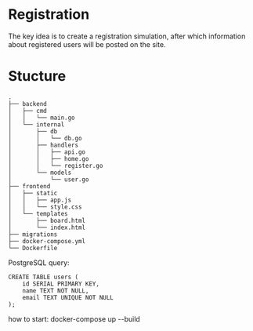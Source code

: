 # Registration
The key idea is to create a registration simulation, after which information about registered users will be posted on the site.

# Stucture 
```
.
├── backend
│   ├── cmd
│   │   └── main.go
│   └── internal
│       ├── db
│       │   └── db.go
│       ├── handlers
│       │   ├── api.go
│       │   ├── home.go
│       │   └── register.go
│       └── models
│           └── user.go
├── frontend
│   ├── static
│   │   ├── app.js
│   │   └── style.css
│   └── templates
│       ├── board.html
│       └── index.html
├── migrations
├── docker-compose.yml
└── Dockerfile

```

PostgreSQL query: 
```
CREATE TABLE users (
    id SERIAL PRIMARY KEY,
    name TEXT NOT NULL,
    email TEXT UNIQUE NOT NULL
);
```
how to start: docker-compose up --build
